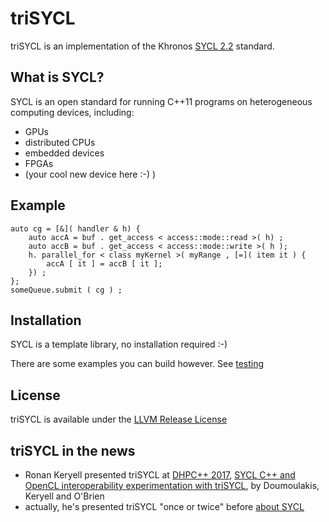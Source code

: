 # triSYCL

triSYCL is an implementation of the Khronos [SYCL 2.2](https://www.khronos.org/registry/SYCL/specs/sycl-2.2.pdf) standard.

## What is SYCL?

SYCL is an open standard for running C++11 programs on heterogeneous computing devices, including:
- GPUs
- distributed CPUs
- embedded devices
- FPGAs
- (your cool new device here :-) )

## Example

```
auto cg = [&]( handler & h) {
    auto accA = buf . get_access < access::mode::read >( h) ;
    auto accB = buf . get_access < access::mode::write >( h );
    h. parallel_for < class myKernel >( myRange , [=]( item it ) {
        accA [ it ] = accB [ it ];
    }) ;
};
someQueue.submit ( cg ) ;
```

## Installation

SYCL is a template library, no installation required :-)

There are some examples you can build however.  See [testing](doc/testing.md)

## License

triSYCL is available under the [LLVM Release License](https://github.com/triSYCL/triSYCL/blob/master/LICENSE.TXT)

## triSYCL in the news

- Ronan Keryell presented triSYCL at [DHPC++ 2017](http://www.iwocl.org/iwocl-2017/conference-program/), [SYCL C++ and OpenCL interoperability experimentation with triSYCL](https://github.com/keryell/ronan/raw/gh-pages/publications/conf/2017/IWOCL-DHCPP/triSYCL/2017-05-16-IWOCL-DHPCC-triSYCL.pdf), by Doumoulakis, Keryell and O'Brien
- actually, he's presented triSYCL "once or twice" before [about SYCL](about-sycl.rst)
